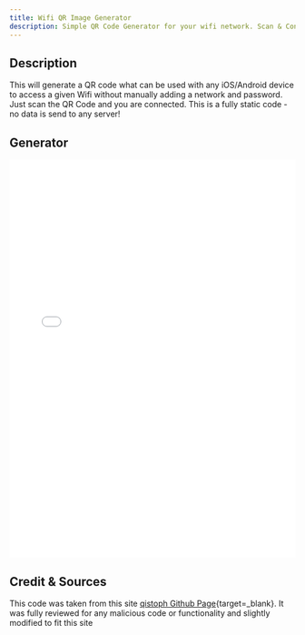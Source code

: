 ```yaml
---
title: Wifi QR Image Generator
description: Simple QR Code Generator for your wifi network. Scan & Connect This will generate a QR code what can be used with any iOS/Android device to access a given Wifi without manually adding a network and password. Just scan the QR Code and you are connected. This is a fully static code - no data is send to any server!
---
```


## Description

This will generate a QR code what can be used with any iOS/Android device to access a given Wifi without manually adding a network and password.  
Just scan the QR Code and you are connected.
This is a fully static code - no data is send to any server!

## Generator

<div style="overflow: hidden;">
    <iframe src="/assets/pages/qrwifi/" scrolling="no" style="border: 0px solid #c0c3c6; height: 700px; width:100%"></iframe>
</div>

## Credit & Sources

This code was taken from this site [qistoph Github Page](https://github.com/qistoph/WiFiQR/){target=_blank}.
It was fully reviewed for any malicious code or functionality and slightly modified to fit this site
